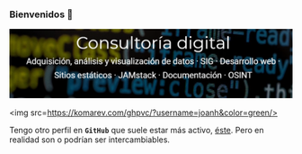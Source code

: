 ### Bienvenidos 👋

[![Joanh](img/joanh.png)](https://joanh.netlify.app/)

<img src=https://komarev.com/ghpvc/?username=joanh&color=green/>

Tengo otro perfil en **`GitHub`** que suele estar más activo, [éste](https://github.com/Eclectikus). Pero en realidad son o podrían ser intercambiables.
